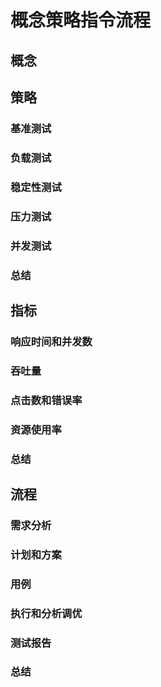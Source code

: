 # 概念策略指令流程

## 概念

## 策略

### 基准测试

### 负载测试

### 稳定性测试

### 压力测试

### 并发测试

### 总结

## 指标

### 响应时间和并发数

### 吞吐量

### 点击数和错误率

### 资源使用率

### 总结

## 流程

### 需求分析

### 计划和方案

### 用例

### 执行和分析调优

### 测试报告

### 总结
